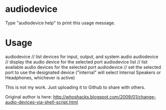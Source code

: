 # audiodevice

Type "audiodevice help" to print this usage message.

# Usage
audiodevice   // list devices for input, output, and system audio
audiodevice <port>   // display the audio device for the selected port
audiodevice <port> list   // list available audio devices for the selected port
audiodevice <port> <device>   // set the selected port to use the designated device ("internal" will select Internal Speakers or Headphones, whichever is active)

This is not my work. Just uploading it to Github to share with others.

Original author is here: http://whoshacks.blogspot.com/2009/01/change-audio-devices-via-shell-script.html
